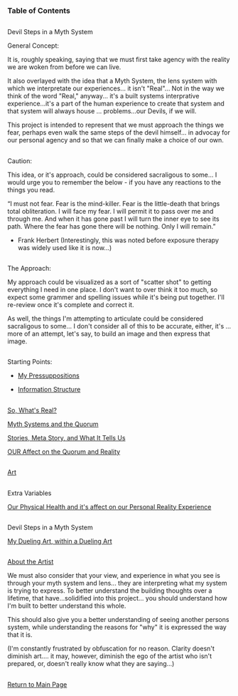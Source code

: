 ### Table of Contents

##

Devil Steps in a Myth System

General Concept:


It is, roughly speaking, saying that we must first take agency with the reality we are woken from before we can live. 

It also overlayed with the idea that a Myth System, the lens system with which we interpretate our experiences... it isn't "Real"... Not in the way we think of the word "Real," anyway... it's a built systems interprative experience...it's a part of the human experience to create that system and that system will always house ... problems...our Devils, if we will.  

This project is intended to represent that we must approach the things we fear, perhaps even walk the same steps of the devil himself... in advocay for our personal agency and so that we can finally make a choice of our own.

##

Caution: 

This idea, or it's approach, could be considered sacraligous to some... I would urge you to remember the below - if you have any reactions to the things you read. 

“I must not fear. Fear is the mind-killer. Fear is the little-death that brings total obliteration. I will face my fear. I will permit it to pass over me and through me. And when it has gone past I will turn the inner eye to see its path. Where the fear has gone there will be nothing. Only I will remain.” 

- Frank Herbert
            (Interestingly, this was noted before exposure therapy was widely used like it is now...) 


##

The Approach:
            
 My approach could be visualized as a sort of "scatter shot" to getting everything I need in one place. I don't want to over think it too much, so expect some grammer and spelling issues while it's being put together. I'll re-review once it's complete and correct it. 
 
 As well, the things I'm attempting to articulate could be considered sacraligous to some... I don't consider all of this to be accurate, either, it's ... more of an attempt, let's say, to build an image and then express that image.       

##

Starting Points:
      
-  [My Pressuppositions](https://github.com/mycroftwilde/devil-steps-in-a-myth-system/tree/master/ref_guide/presupps)

-  [Information Structure](https://github.com/mycroftwilde/devil-steps-in-a-myth-system/tree/master/ref_guide/infostructure)


##

[So, What's Real?](https://github.com/mycroftwilde/devil-steps-in-a-myth-system/tree/master/ref_guide/reality) 

[Myth Systems and the Quorum](https://github.com/mycroftwilde/devil-steps-in-a-myth-system/tree/master/ref_guide/mythsys1tems)

[Stories, Meta Story, and What It Tells Us](https://github.com/mycroftwilde/devil-steps-in-a-myth-system/tree/master/ref_guide/story)

[OUR Affect on the Quorum and Reality](https://github.com/mycroftwilde/devil-steps-in-a-myth-system/tree/master/ref_guide/story)

##

[Art](https://github.com/mycroftwilde/devil-steps-in-a-myth-system/tree/master/ref_guide/art)

##

Extra Variables

[Our Physical Health and it's affect on our Personal Reality Experience](https://github.com/mycroftwilde/devil-steps-in-a-myth-system/tree/master/ref_guide/realityhealth)

##

Devil Steps in a Myth System 

[My Dueling Art, within a Dueling Art](https://github.com/mycroftwilde/devil-steps-in-a-myth-system/tree/master/ref_guide/method)



##

[About the Artist](https://github.com/mycroftwilde/devil-steps-in-a-myth-system/tree/master/artist)

We must also consider that your view, and experience in what you see is through your myth system and lens... they are interpreting what my system is trying to express. To better understand the building thoughts over a lifetime, that have...solidified into this project... you should understand how I'm built to better understand this whole. 

This should also give you a better understanding of seeing another persons system, while understanding the reasons for "why" it is expressed the way that it is. 

(I'm constantly frustrated by obfuscation for no reason. Clarity doesn't diminish art.... it may, however, diminish the ego of the artist who isn't prepared, or, doesn't really know what they are saying...)

##

[Return to Main Page](https://github.com/mycroftwilde/devil-steps-in-a-myth-system/tree/master)
